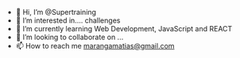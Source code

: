 - 👋 Hi, I’m @Supertraining
- 👀 I’m interested in.... challenges
- 🌱 I’m currently learning Web Development, JavaScript and REACT
- 💞️ I’m looking to collaborate on ...
- 📫 How to reach me marangamatias@gmail.com

<!---
Supertraining/Supertraining is a ✨ special ✨ repository because its `README.md` (this file) appears on your GitHub profile.
You can click the Preview link to take a look at your changes.
--->
